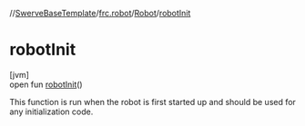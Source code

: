 //[SwerveBaseTemplate](../../../index.md)/[frc.robot](../index.md)/[Robot](index.md)/[robotInit](robot-init.md)

# robotInit

[jvm]\
open fun [robotInit](robot-init.md)()

This function is run when the robot is first started up and should be used for any initialization code.
